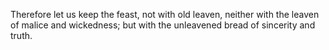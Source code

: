 Therefore let us keep the feast, not with old leaven, neither with the leaven of malice and wickedness; but with the unleavened bread of sincerity and truth.
